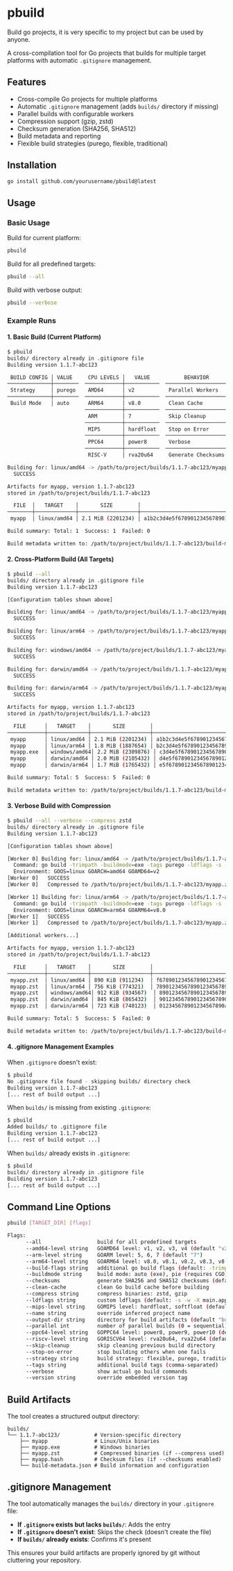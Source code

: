 # pbuild

Build go projects, it is very specific to my project but can be used by anyone.

A cross-compilation tool for Go projects that builds for multiple target platforms with automatic `.gitignore` management.

## Features

- Cross-compile Go projects for multiple platforms
- Automatic `.gitignore` management (adds `builds/` directory if missing)
- Parallel builds with configurable workers
- Compression support (gzip, zstd)
- Checksum generation (SHA256, SHA512)
- Build metadata and reporting
- Flexible build strategies (purego, flexible, traditional)

## Installation

```bash
go install github.com/yourusername/pbuild@latest
```

## Usage

### Basic Usage

Build for current platform:
```bash
pbuild
```

Build for all predefined targets:
```bash
pbuild --all
```

Build with verbose output:
```bash
pbuild --verbose
```

### Example Runs

#### 1. Basic Build (Current Platform)
```bash
$ pbuild
builds/ directory already in .gitignore file
Building version 1.1.7-abc123

 BUILD CONFIG │ VALUE     CPU LEVELS │   VALUE           BEHAVIOR      │ VALUE 
──────────────┼────────  ────────────┼───────────  ────────────────────┼───────
 Strategy     │ purego    AMD64      │ v2           Parallel Workers   │ 6     
──────────────┼────────  ────────────┼───────────  ────────────────────┼───────
 Build Mode   │ auto      ARM64      │ v8.0         Clean Cache        │ false 
                         ────────────┼───────────  ────────────────────┼───────
                          ARM        │ 7            Skip Cleanup       │ false 
                         ────────────┼───────────  ────────────────────┼───────
                          MIPS       │ hardfloat    Stop on Error      │ false 
                         ────────────┼───────────  ────────────────────┼───────
                          PPC64      │ power8       Verbose            │ false 
                         ────────────┼───────────  ────────────────────┼───────
                          RISC-V     │ rva20u64     Generate Checksums │ true  

Building for: linux/amd64 -> /path/to/project/builds/1.1.7-abc123/myapp
  SUCCESS

Artifacts for myapp, version 1.1.7-abc123
stored in /path/to/project/builds/1.1.7-abc123

  FILE  │   TARGET    │       SIZE        │                             SHA 256                              │ STATUS 
────────┼─────────────┼───────────────────┼──────────────────────────────────────────────────────────────────┼────────
 myapp  │ linux/amd64 │ 2.1 MiB (2201234) │ a1b2c3d4e5f6789012345678901234567890abcdef1234567890abcdef123456 │  ✓      

Build summary: Total: 1  Success: 1  Failed: 0

Build metadata written to: /path/to/project/builds/1.1.7-abc123/build-metadata.json
```

#### 2. Cross-Platform Build (All Targets)
```bash
$ pbuild --all
builds/ directory already in .gitignore file
Building version 1.1.7-abc123

[Configuration tables shown above]

Building for: linux/amd64 -> /path/to/project/builds/1.1.7-abc123/myapp
  SUCCESS

Building for: linux/arm64 -> /path/to/project/builds/1.1.7-abc123/myapp
  SUCCESS

Building for: windows/amd64 -> /path/to/project/builds/1.1.7-abc123/myapp.exe
  SUCCESS

Building for: darwin/amd64 -> /path/to/project/builds/1.1.7-abc123/myapp
  SUCCESS

Building for: darwin/arm64 -> /path/to/project/builds/1.1.7-abc123/myapp
  SUCCESS

Artifacts for myapp, version 1.1.7-abc123
stored in /path/to/project/builds/1.1.7-abc123

  FILE      │   TARGET    │       SIZE        │                             SHA 256                              │ STATUS 
────────────┼─────────────┼───────────────────┼──────────────────────────────────────────────────────────────────┼────────
 myapp      │ linux/amd64 │ 2.1 MiB (2201234) │ a1b2c3d4e5f6789012345678901234567890abcdef1234567890abcdef123456 │  ✓      
 myapp      │ linux/arm64 │ 1.8 MiB (1887654) │ b2c3d4e5f6789012345678901234567890abcdef1234567890abcdef1234567a │  ✓      
 myapp.exe  │ windows/amd64│ 2.2 MiB (2309876) │ c3d4e5f6789012345678901234567890abcdef1234567890abcdef1234567ab2 │  ✓      
 myapp      │ darwin/amd64 │ 2.0 MiB (2105432) │ d4e5f6789012345678901234567890abcdef1234567890abcdef1234567abc3 │  ✓      
 myapp      │ darwin/arm64 │ 1.7 MiB (1765432) │ e5f6789012345678901234567890abcdef1234567890abcdef1234567abcd4 │  ✓      

Build summary: Total: 5  Success: 5  Failed: 0

Build metadata written to: /path/to/project/builds/1.1.7-abc123/build-metadata.json
```

#### 3. Verbose Build with Compression
```bash
$ pbuild --all --verbose --compress zstd
builds/ directory already in .gitignore file
Building version 1.1.7-abc123

[Configuration tables shown above]

[Worker 0] Building for: linux/amd64 -> /path/to/project/builds/1.1.7-abc123/myapp
  Command: go build -trimpath -buildmode=exe -tags purego -ldflags -s -w -X main.appVersion=1.1.7-abc123 -o /path/to/project/builds/1.1.7-abc123/myapp .
  Environment: GOOS=linux GOARCH=amd64 GOAMD64=v2
[Worker 0]   SUCCESS
[Worker 0]   Compressed to /path/to/project/builds/1.1.7-abc123/myapp.zst

[Worker 1] Building for: linux/arm64 -> /path/to/project/builds/1.1.7-abc123/myapp
  Command: go build -trimpath -buildmode=exe -tags purego -ldflags -s -w -X main.appVersion=1.1.7-abc123 -o /path/to/project/builds/1.1.7-abc123/myapp .
  Environment: GOOS=linux GOARCH=arm64 GOARM64=v8.0
[Worker 1]   SUCCESS
[Worker 1]   Compressed to /path/to/project/builds/1.1.7-abc123/myapp.zst

[Additional workers...]

Artifacts for myapp, version 1.1.7-abc123
stored in /path/to/project/builds/1.1.7-abc123

  FILE      │   TARGET    │       SIZE        │                             SHA 256                              │ STATUS 
────────────┼─────────────┼───────────────────┼──────────────────────────────────────────────────────────────────┼────────
 myapp.zst  │ linux/amd64 │ 890 KiB (911234)  │ f6789012345678901234567890abcdef1234567890abcdef1234567abcde5 │  ✓      
 myapp.zst  │ linux/arm64 │ 756 KiB (774321)  │ 789012345678901234567890abcdef1234567890abcdef1234567abcdef6 │  ✓      
 myapp.zst  │ windows/amd64│ 912 KiB (934567)  │ 89012345678901234567890abcdef1234567890abcdef1234567abcdef78 │  ✓      
 myapp.zst  │ darwin/amd64 │ 845 KiB (865432)  │ 9012345678901234567890abcdef1234567890abcdef1234567abcdef789 │  ✓      
 myapp.zst  │ darwin/arm64 │ 723 KiB (740123)  │ 012345678901234567890abcdef1234567890abcdef1234567abcdef7890 │  ✓      

Build summary: Total: 5  Success: 5  Failed: 0

Build metadata written to: /path/to/project/builds/1.1.7-abc123/build-metadata.json
```

#### 4. .gitignore Management Examples

When `.gitignore` doesn't exist:
```bash
$ pbuild
No .gitignore file found - skipping builds/ directory check
Building version 1.1.7-abc123
[... rest of build output ...]
```

When `builds/` is missing from existing `.gitignore`:
```bash
$ pbuild
Added builds/ to .gitignore file
Building version 1.1.7-abc123
[... rest of build output ...]
```

When `builds/` already exists in `.gitignore`:
```bash
$ pbuild
builds/ directory already in .gitignore file
Building version 1.1.7-abc123
[... rest of build output ...]
```

## Command Line Options

```bash
pbuild [TARGET_DIR] [flags]

Flags:
      --all                  build for all predefined targets
      --amd64-level string   GOAMD64 level: v1, v2, v3, v4 (default "v2")
      --arm-level string     GOARM level: 5, 6, 7 (default "7")
      --arm64-level string   GOARM64 level: v8.0, v8.1, v8.2, v8.3, v8.4, v8.5, v8.6, v8.7, v8.8, v8.9, v9.0, v9.1, v9.2, v9.3, v9.4, v9.5 (default "v8.0")
      --build-flags string   additional go build flags (default: -trimpath)
      --buildmode string     build mode: auto (exe), pie (requires CGO), exe, c-archive, c-shared (default "auto")
      --checksums            generate SHA256 and SHA512 checksums (default true)
      --clean-cache          clean Go build cache before building
      --compress string      compress binaries: zstd, gzip
      --ldflags string       custom ldflags (default: -s -w -X main.appVersion)
      --mips-level string    GOMIPS level: hardfloat, softfloat (default "hardfloat")
      --name string          override inferred project name
      --output-dir string    directory for build artifacts (default "builds")
      --parallel int         number of parallel builds (0 = sequential) (default 6)
      --ppc64-level string   GOPPC64 level: power8, power9, power10 (default "power8")
      --riscv-level string   GORISCV64 level: rva20u64, rva22u64 (default "rva20u64")
      --skip-cleanup         skip cleaning previous build directory
      --stop-on-error        stop building others when one fails
      --strategy string      build strategy: flexible, purego, traditional (default "purego")
      --tags string          additional build tags (comma-separated)
      --verbose              show actual go build commands
      --version string       override embedded version tag
```

## Build Artifacts

The tool creates a structured output directory:

```
builds/
└── 1.1.7-abc123/           # Version-specific directory
    ├── myapp               # Linux/Unix binaries
    ├── myapp.exe           # Windows binaries
    ├── myapp.zst           # Compressed binaries (if --compress used)
    ├── myapp.hash          # Checksum files (if --checksums enabled)
    └── build-metadata.json # Build information and configuration
```

## .gitignore Management

The tool automatically manages the `builds/` directory in your `.gitignore` file:

- **If `.gitignore` exists but lacks `builds/`**: Adds the entry
- **If `.gitignore` doesn't exist**: Skips the check (doesn't create the file)
- **If `builds/` already exists**: Confirms it's present

This ensures your build artifacts are properly ignored by git without cluttering your repository.